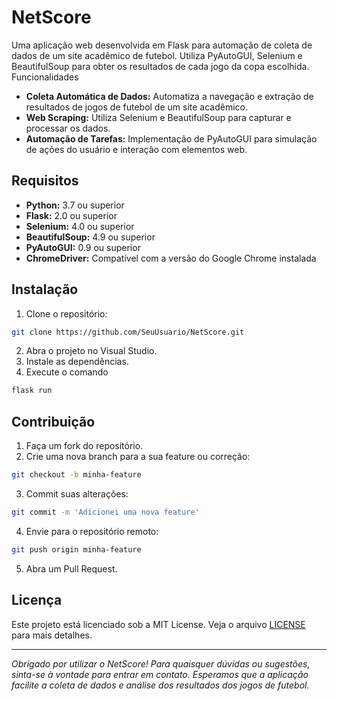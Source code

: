 # NetScore

Uma aplicação web desenvolvida em Flask para automação de coleta de dados de um site acadêmico de futebol. Utiliza PyAutoGUI, Selenium e BeautifulSoup para obter os resultados de cada jogo da copa escolhida.
Funcionalidades

- **Coleta Automática de Dados:** Automatiza a navegação e extração de resultados de jogos de futebol de um site acadêmico.  
- **Web Scraping:** Utiliza Selenium e BeautifulSoup para capturar e processar os dados.  
- **Automação de Tarefas:** Implementação de PyAutoGUI para simulação de ações do usuário e interação com elementos web.  

## Requisitos

- **Python:** 3.7 ou superior  
- **Flask:** 2.0 ou superior  
- **Selenium:** 4.0 ou superior  
- **BeautifulSoup:** 4.9 ou superior  
- **PyAutoGUI:** 0.9 ou superior  
- **ChromeDriver:** Compatível com a versão do Google Chrome instalada  

## Instalação

1. Clone o repositório:
  ```bash
  git clone https://github.com/SeuUsuario/NetScore.git
  ```
2. Abra o projeto no Visual Studio.
3. Instale as dependências.
4. Execute o comando
  ```bash
  flask run
  ```

## Contribuição

1. Faça um fork do repositório.
2. Crie uma nova branch para a sua feature ou correção:
  ```bash
  git checkout -b minha-feature
  ```
3. Commit suas alterações:
  ```bash
  git commit -m 'Adicionei uma nova feature'
  ```
4. Envie para o repositório remoto:
  ```bash
  git push origin minha-feature
  ```
5. Abra um Pull Request.

## Licença

Este projeto está licenciado sob a MIT License. Veja o arquivo [LICENSE](https://github.com/MauroRaya/NetScore/blob/main/MIT-LICENSE.txt) para mais detalhes.

---

*Obrigado por utilizar o NetScore! Para quaisquer dúvidas ou sugestões, sinta-se à vontade para entrar em contato. Esperamos que a aplicação facilite a coleta de dados e análise dos resultados dos jogos de futebol.*
